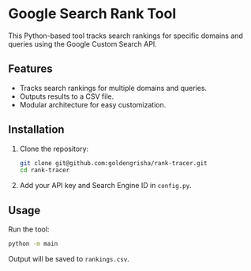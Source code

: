 # Google Search Rank Tool

This Python-based tool tracks search rankings for specific domains and queries using the Google Custom Search API.

## Features

- Tracks search rankings for multiple domains and queries.
- Outputs results to a CSV file.
- Modular architecture for easy customization.

## Installation

1. Clone the repository:
   ```bash
   git clone git@github.com:goldengrisha/rank-tracer.git
   cd rank-tracer
   ```

2. Add your API key and Search Engine ID in `config.py`.

## Usage

Run the tool:
```bash
python -m main
```

Output will be saved to `rankings.csv`.


